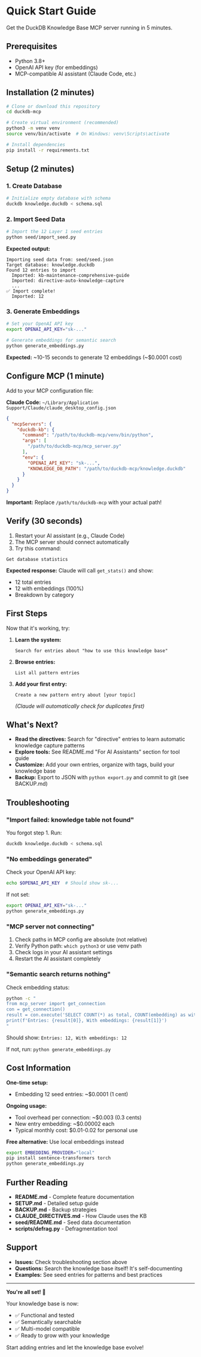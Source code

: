 # Quick Start Guide

Get the DuckDB Knowledge Base MCP server running in 5 minutes.

## Prerequisites

- Python 3.8+
- OpenAI API key (for embeddings)
- MCP-compatible AI assistant (Claude Code, etc.)

## Installation (2 minutes)

```bash
# Clone or download this repository
cd duckdb-mcp

# Create virtual environment (recommended)
python3 -m venv venv
source venv/bin/activate  # On Windows: venv\Scripts\activate

# Install dependencies
pip install -r requirements.txt
```

## Setup (2 minutes)

### 1. Create Database

```bash
# Initialize empty database with schema
duckdb knowledge.duckdb < schema.sql
```

### 2. Import Seed Data

```bash
# Import the 12 Layer 1 seed entries
python seed/import_seed.py
```

**Expected output:**
```
Importing seed data from: seed/seed.json
Target database: knowledge.duckdb
Found 12 entries to import
  Imported: kb-maintenance-comprehensive-guide
  Imported: directive-auto-knowledge-capture
  ...
✅ Import complete!
  Imported: 12
```

### 3. Generate Embeddings

```bash
# Set your OpenAI API key
export OPENAI_API_KEY="sk-..."

# Generate embeddings for semantic search
python generate_embeddings.py
```

**Expected:** ~10-15 seconds to generate 12 embeddings (~$0.0001 cost)

## Configure MCP (1 minute)

Add to your MCP configuration file:

**Claude Code:** `~/Library/Application Support/Claude/claude_desktop_config.json`

```json
{
  "mcpServers": {
    "duckdb-kb": {
      "command": "/path/to/duckdb-mcp/venv/bin/python",
      "args": [
        "/path/to/duckdb-mcp/mcp_server.py"
      ],
      "env": {
        "OPENAI_API_KEY": "sk-...",
        "KNOWLEDGE_DB_PATH": "/path/to/duckdb-mcp/knowledge.duckdb"
      }
    }
  }
}
```

**Important:** Replace `/path/to/duckdb-mcp` with your actual path!

## Verify (30 seconds)

1. Restart your AI assistant (e.g., Claude Code)
2. The MCP server should connect automatically
3. Try this command:

```
Get database statistics
```

**Expected response:** Claude will call `get_stats()` and show:
- 12 total entries
- 12 with embeddings (100%)
- Breakdown by category

## First Steps

Now that it's working, try:

1. **Learn the system:**
   ```
   Search for entries about "how to use this knowledge base"
   ```

2. **Browse entries:**
   ```
   List all pattern entries
   ```

3. **Add your first entry:**
   ```
   Create a new pattern entry about [your topic]
   ```

   *(Claude will automatically check for duplicates first)*

## What's Next?

- **Read the directives:** Search for "directive" entries to learn automatic knowledge capture patterns
- **Explore tools:** See README.md "For AI Assistants" section for tool guide
- **Customize:** Add your own entries, organize with tags, build your knowledge base
- **Backup:** Export to JSON with `python export.py` and commit to git (see BACKUP.md)

## Troubleshooting

### "Import failed: knowledge table not found"

You forgot step 1. Run:
```bash
duckdb knowledge.duckdb < schema.sql
```

### "No embeddings generated"

Check your OpenAI API key:
```bash
echo $OPENAI_API_KEY  # Should show sk-...
```

If not set:
```bash
export OPENAI_API_KEY="sk-..."
python generate_embeddings.py
```

### "MCP server not connecting"

1. Check paths in MCP config are absolute (not relative)
2. Verify Python path: `which python3` or use venv path
3. Check logs in your AI assistant settings
4. Restart the AI assistant completely

### "Semantic search returns nothing"

Check embedding status:
```bash
python -c "
from mcp_server import get_connection
con = get_connection()
result = con.execute('SELECT COUNT(*) as total, COUNT(embedding) as with_emb FROM knowledge').fetchone()
print(f'Entries: {result[0]}, With embeddings: {result[1]}')
"
```

Should show: `Entries: 12, With embeddings: 12`

If not, run: `python generate_embeddings.py`

## Cost Information

**One-time setup:**
- Embedding 12 seed entries: ~$0.0001 (1 cent)

**Ongoing usage:**
- Tool overhead per connection: ~$0.003 (0.3 cents)
- New entry embedding: ~$0.00002 each
- Typical monthly cost: $0.01-0.02 for personal use

**Free alternative:** Use local embeddings instead
```bash
export EMBEDDING_PROVIDER="local"
pip install sentence-transformers torch
python generate_embeddings.py
```

## Further Reading

- **README.md** - Complete feature documentation
- **SETUP.md** - Detailed setup guide
- **BACKUP.md** - Backup strategies
- **CLAUDE_DIRECTIVES.md** - How Claude uses the KB
- **seed/README.md** - Seed data documentation
- **scripts/defrag.py** - Defragmentation tool

## Support

- **Issues:** Check troubleshooting section above
- **Questions:** Search the knowledge base itself! It's self-documenting
- **Examples:** See seed entries for patterns and best practices

---

**You're all set! 🎉**

Your knowledge base is now:
- ✅ Functional and tested
- ✅ Semantically searchable
- ✅ Multi-model compatible
- ✅ Ready to grow with your knowledge

Start adding entries and let the knowledge base evolve!
